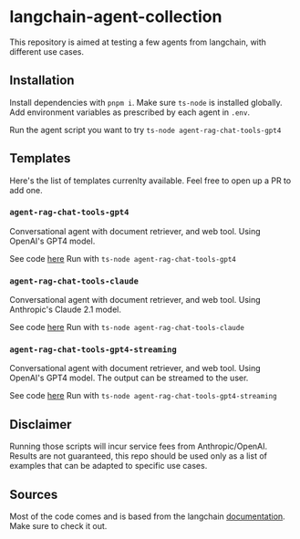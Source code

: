 # langchain-agent-collection

This repository is aimed at testing a few agents from langchain, with different use cases.

## Installation

Install dependencies with `pnpm i`.
Make sure `ts-node` is installed globally.
Add environment variables as prescribed by each agent in `.env`.

Run the agent script you want to try `ts-node agent-rag-chat-tools-gpt4`

## Templates

Here's the list of templates currenlty available. Feel free to open up a PR to add one.

### `agent-rag-chat-tools-gpt4`

Conversational agent with document retriever, and web tool. Using OpenAI's GPT4 model.

See code [here](./agent-rag-chat-tools-gpt4/index.ts)
Run with `ts-node agent-rag-chat-tools-gpt4`

### `agent-rag-chat-tools-claude`

Conversational agent with document retriever, and web tool. Using Anthropic's Claude 2.1 model.

See code [here](./agent-rag-chat-tools-claude/index.ts)
Run with `ts-node agent-rag-chat-tools-claude`

### `agent-rag-chat-tools-gpt4-streaming`

Conversational agent with document retriever, and web tool. Using OpenAI's GPT4 model.
The output can be streamed to the user.

See code [here](./agent-rag-chat-tools-gpt4-streaming/index.ts)
Run with `ts-node agent-rag-chat-tools-gpt4-streaming`

## Disclaimer

Running those scripts will incur service fees from Anthropic/OpenAI.
Results are not guaranteed, this repo should be used only as a list of examples that can be adapted to specific use cases.

## Sources

Most of the code comes and is based from the langchain [documentation](https://js.langchain.com/docs/modules/agents/quick_start).
Make sure to check it out.
